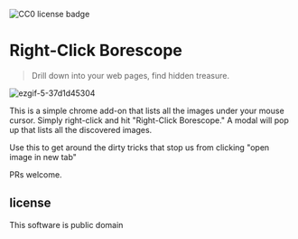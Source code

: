 ![CC0 license badge](https://licensebuttons.net/p/zero/1.0/88x31.png)

# Right-Click Borescope

> Drill down into your web pages, find hidden treasure.

![ezgif-5-37d1d45304](https://user-images.githubusercontent.com/3506025/160599764-f8efe1cb-e103-4a78-9f9b-beefd8f4913d.gif)


This is a simple chrome add-on that lists all the images under your mouse cursor. Simply right-click and hit "Right-Click Borescope." A modal will pop up that lists all the discovered images.

Use this to get around the dirty tricks that stop us from clicking "open image in new tab"

PRs welcome.

## license

This software is public domain
